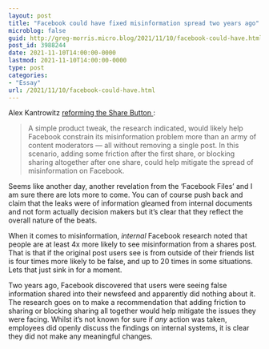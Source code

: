 ```yaml
---
layout: post
title: "Facebook could have fixed misinformation spread two years ago"
microblog: false
guid: http://greg-morris.micro.blog/2021/11/10/facebook-could-have.html
post_id: 3988244
date: 2021-11-10T14:00:00-0000
lastmod: 2021-11-10T14:00:00-0000
type: post
categories:
- "Essay"
url: /2021/11/10/facebook-could-have.html
---
```

<p>Alex Kantrowitz <a href="https://bigtechnology.substack.com/p/the-case-to-reform-the-share-button?token=eyJ1c2VyX2lkIjo0Njc5MDc5NiwicG9zdF9pZCI6NDM1ODU3NTEsIl8iOiJWZjcxRiIsImlhdCI6MTYzNjU0OTczOSwiZXhwIjoxNjM2NTUzMzM5LCJpc3MiOiJwdWItNDY1MTAiLCJzdWIiOiJwb3N0LXJlYWN0aW9uIn0.kJms87_1fzGpbtWQa7cClkdQT-SV6FomTvg4SPGIWOc"> reforming the Share Button </a>:</p><blockquote>A simple product tweak, the research indicated, would likely help Facebook constrain its misinformation problem more than an army of content moderators — all without removing a single post. In this scenario, adding some friction after the first share, or blocking sharing altogether after one share, could help mitigate the spread of misinformation on Facebook.</blockquote><p>Seems like another day, another revelation from the ‘Facebook Files’ and I am sure there are lots more to come. You can of course push back and claim that the leaks were of information gleamed from internal documents and not form actually decision makers but it’s clear that they reflect the overall nature of the beats.</p><p>When it comes to misinformation, <em>internal</em> Facebook research noted that people are at least 4x more likely to see misinformation from a shares post. That is that if the original post users see is from outside of their friends list is four times more likely to be false, and up to 20 times in some situations. Lets that just sink in for a moment.</p><p>Two years ago, Facebook discovered that users were seeing false information shared into their newsfeed and apparently did nothing about it. The research goes on to make a recommendation that adding friction to sharing or blocking sharing all together would help mitigate the issues they were facing. Whilst it’s not known for sure if <em>any</em> action was taken, employees did openly discuss the findings on internal systems, it is clear they did not make any meaningful changes.</p>
